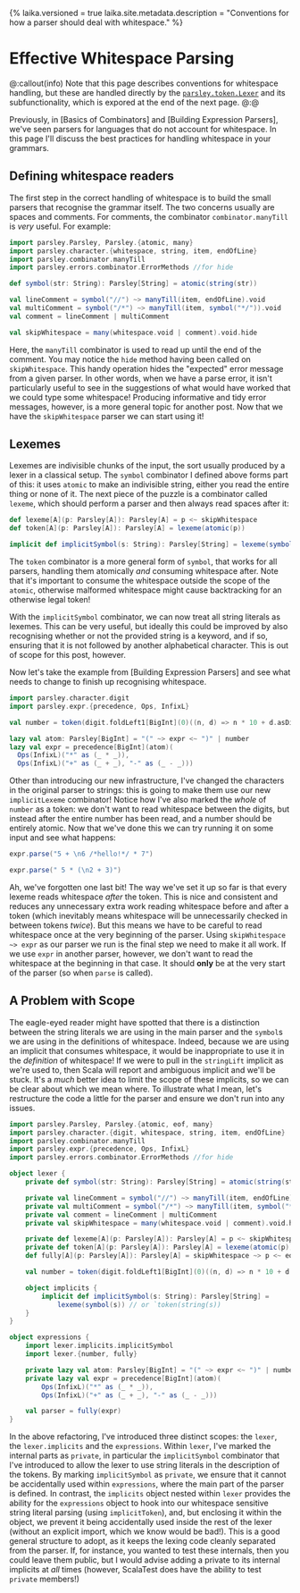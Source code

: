 {%
laika.versioned = true
laika.site.metadata.description = "Conventions for how a parser should deal with whitespace."
%}
# Effective Whitespace Parsing

@:callout(info)
Note that this page describes conventions for whitespace handling, but these
are handled directly by the [`parsley.token.Lexer`](../api-guide/token/Lexer.md) and its subfunctionality, which is expored at the end of the next page.
@:@

Previously, in [Basics of Combinators] and [Building Expression Parsers],
we've seen parsers for languages that do not account for whitespace. In this page I'll discuss
the best practices for handling whitespace in your grammars.

## Defining whitespace readers
The first step in the correct handling of whitespace is to build the small parsers that
recognise the grammar itself.  The two concerns usually are spaces and comments. For
comments, the combinator `combinator.manyTill` is _very_ useful. For example:

```scala mdoc:silent
import parsley.Parsley, Parsley.{atomic, many}
import parsley.character.{whitespace, string, item, endOfLine}
import parsley.combinator.manyTill
import parsley.errors.combinator.ErrorMethods //for hide

def symbol(str: String): Parsley[String] = atomic(string(str))

val lineComment = symbol("//") ~> manyTill(item, endOfLine).void
val multiComment = symbol("/*") ~> manyTill(item, symbol("*/")).void
val comment = lineComment | multiComment

val skipWhitespace = many(whitespace.void | comment).void.hide
```

Here, the `manyTill` combinator is used to read up until the end of the comment. You may
notice the `hide` method having been called on `skipWhitespace`. This handy operation
hides the "expected" error message from a given parser. In other words, when we have a
parse error, it isn't particularly useful to see in the suggestions of what would have
worked that we could type some whitespace! Producing informative and tidy error messages,
however, is a more general topic for another post. Now that we have the `skipWhitespace`
parser we can start using it!

## Lexemes
Lexemes are indivisible chunks of the input, the sort usually produced by a lexer in a
classical setup. The `symbol` combinator I defined above forms part of this: it uses `atomic`
to make an indivisible string, either you read the entire thing or none of it. The next piece
of the puzzle is a combinator called `lexeme`, which should perform a parser and then always
read spaces after it:

```scala mdoc
def lexeme[A](p: Parsley[A]): Parsley[A] = p <~ skipWhitespace
def token[A](p: Parsley[A]): Parsley[A] = lexeme(atomic(p))

implicit def implicitSymbol(s: String): Parsley[String] = lexeme(symbol(s))
```

The `token` combinator is a more general form of `symbol`, that works for all parsers, handling
them atomically _and_ consuming whitespace after. Note that it's important to consume the whitespace
outside the scope of the `atomic`, otherwise malformed whitespace might cause backtracking for an
otherwise legal token!

With the `implicitSymbol` combinator, we can now treat all string literals as lexemes. This
can be very useful, but ideally this could be improved by also recognising whether or not the
provided string is a keyword, and if so, ensuring that it is not followed by another
alphabetical character. This is out of scope for this post, however.

Now let's take the example
from [Building Expression Parsers] and see what needs to change to finish up recognising whitespace.

```scala mdoc
import parsley.character.digit
import parsley.expr.{precedence, Ops, InfixL}

val number = token(digit.foldLeft1[BigInt](0)((n, d) => n * 10 + d.asDigit))

lazy val atom: Parsley[BigInt] = "(" ~> expr <~ ")" | number
lazy val expr = precedence[BigInt](atom)(
  Ops(InfixL)("*" as (_ * _)),
  Ops(InfixL)("+" as (_ + _), "-" as (_ - _)))
```

Other than introducing our new infrastructure, I've changed the characters in the original
parser to strings: this is going to make them use our new `implicitLexeme` combinator! Notice
how I've also marked the _whole_ of `number` as a token: we don't want to read whitespace
between the digits, but instead after the entire number has been read, and a number should be entirely
atomic. Now that we've done this we can try running it on some input and see what happens:

```scala mdoc:to-string
expr.parse("5 + \n6 /*hello!*/ * 7")

expr.parse(" 5 * (\n2 + 3)")
```

Ah, we've forgotten one last bit! The way we've set it up so far is that every lexeme reads
whitespace _after_ the token. This is nice and consistent and reduces any unnecessary extra
work reading whitespace before and after a token (which inevitably means whitespace will be
unnecessarily checked in between tokens _twice_). But this means we have to be careful to
read whitespace once at the very beginning of the parser. Using `skipWhitespace ~> expr` as
our parser we run is the final step we need to make it all work. If we use `expr` in another
parser, however, we don't want to read the whitespace at the beginning in that case. It should
**only** be at the very start of the parser (so when `parse` is called).

## A Problem with Scope
The eagle-eyed reader might have spotted that there is a distinction between the string literals we
are using in the main parser and the `symbol`s we are using in the definitions of whitespace. Indeed,
because we are using an implicit that consumes whitespace, it would be inappropriate
to use it in the _definition_ of whitespace! If we were to pull in the `stringLift` implicit as we're
used to, then Scala will report and ambiguous implicit and we'll be stuck. It's a _much_ better idea
to limit the scope of these implicits, so we can be clear about which we mean where. To illustrate
what I mean, let's restructure the code a little for the parser and ensure we don't run into any issues.

```scala mdoc:reset
import parsley.Parsley, Parsley.{atomic, eof, many}
import parsley.character.{digit, whitespace, string, item, endOfLine}
import parsley.combinator.manyTill
import parsley.expr.{precedence, Ops, InfixL}
import parsley.errors.combinator.ErrorMethods //for hide

object lexer {
    private def symbol(str: String): Parsley[String] = atomic(string(str))

    private val lineComment = symbol("//") ~> manyTill(item, endOfLine).void
    private val multiComment = symbol("/*") ~> manyTill(item, symbol("*/")).void
    private val comment = lineComment | multiComment
    private val skipWhitespace = many(whitespace.void | comment).void.hide

    private def lexeme[A](p: Parsley[A]): Parsley[A] = p <~ skipWhitespace
    private def token[A](p: Parsley[A]): Parsley[A] = lexeme(atomic(p))
    def fully[A](p: Parsley[A]): Parsley[A] = skipWhitespace ~> p <~ eof

    val number = token(digit.foldLeft1[BigInt](0)((n, d) => n * 10 + d.asDigit))

    object implicits {
        implicit def implicitSymbol(s: String): Parsley[String] =
            lexeme(symbol(s)) // or `token(string(s))
    }
}

object expressions {
    import lexer.implicits.implicitSymbol
    import lexer.{number, fully}

    private lazy val atom: Parsley[BigInt] = "(" ~> expr <~ ")" | number
    private lazy val expr = precedence[BigInt](atom)(
        Ops(InfixL)("*" as (_ * _)),
        Ops(InfixL)("+" as (_ + _), "-" as (_ - _)))

    val parser = fully(expr)
}
```

In the above refactoring, I've introduced three distinct scopes: the `lexer`, the `lexer.implicits`
and the `expressions`. Within `lexer`, I've marked the internal parts as `private`, in particular
the `implicitSymbol` combinator that I've introduced to allow the lexer to use string literals in
the description of the tokens. By marking `implicitSymbol` as `private`, we ensure that it cannot be
accidentally used within `expressions`, where the main part of the parser is defined. In contrast,
the `implicits` object nested within `lexer` provides the ability for the `expressions` object to
hook into our whitespace sensitive string literal parsing (using `implicitToken`), and, but
enclosing it within the object, we prevent it being accidentally used inside the rest of the lexer
(without an explicit import, which we know would be bad!). This is a good general structure to adopt,
as it keeps the lexing code cleanly separated from the parser. If, for instance, you wanted to test
these internals, then you could leave them public, but I would advise adding a private to its
internal implicits at _all_ times (however, ScalaTest does have the ability to test `private` members!)
